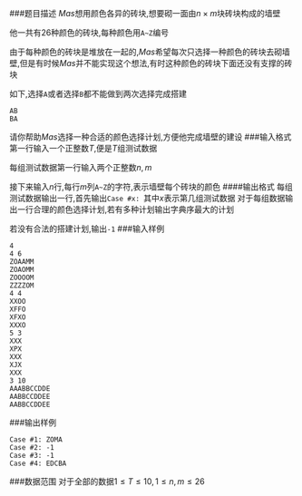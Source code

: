 ###题目描述
$Mas$想用颜色各异的砖块,想要砌一面由$n \times m$块砖块构成的墙壁

他一共有$26$种颜色的砖块,每种颜色用`A~Z`编号

由于每种颜色的砖块是堆放在一起的,$Mas$希望每次只选择一种颜色的砖块去砌墙壁,但是有时候$Mas$并不能实现这个想法,有时这种颜色的砖块下面还没有支撑的砖块

如下,选择`A`或者选择`B`都不能做到两次选择完成搭建
```
AB
BA
```
请你帮助$Mas$选择一种合适的颜色选择计划,方便他完成墙壁的建设
###输入格式
第一行输入一个正整数$T$,便是$T$组测试数据

每组测试数据第一行输入两个正整数$n,m$

接下来输入$n$行,每行$m$列`A~Z`的字符,表示墙壁每个砖块的颜色
####输出格式
每组测试数据输出一行,首先输出`Case #x: `其中$x$表示第几组测试数据
对于每组数据输出一行合理的颜色选择计划,若有多种计划输出字典序最大的计划

若没有合法的搭建计划,输出`-1`
###输入样例
```
4
4 6
ZOAAMM
ZOAOMM
ZOOOOM
ZZZZOM
4 4
XXOO
XFFO
XFXO
XXXO
5 3
XXX
XPX
XXX
XJX
XXX
3 10
AAABBCCDDE
AABBCCDDEE
AABBCCDDEE
```
###输出样例
```
Case #1: ZOMA
Case #2: -1
Case #3: -1
Case #4: EDCBA
```
###数据范围
对于全部的数据$1 \leq T \leq 10 , 1 \leq n,m \leq 26$